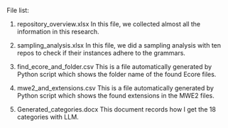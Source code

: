 File list:
1. repository_overview.xlsx
In this file, we collected almost all the information in this research.

2. sampling_analysis.xlsx
In this file, we did a sampling analysis with ten repos to check if their instances adhere to the grammars.

3. find_ecore_and_folder.csv
This is a file automatically generated by Python script which shows the folder name of the found Ecore files.

4. mwe2_and_extensions.csv
This is a file automatically generated by Python script which shows the found extensions in the MWE2 files.

5. Generated_categories.docx
This document records how I get the 18 categories with LLM.